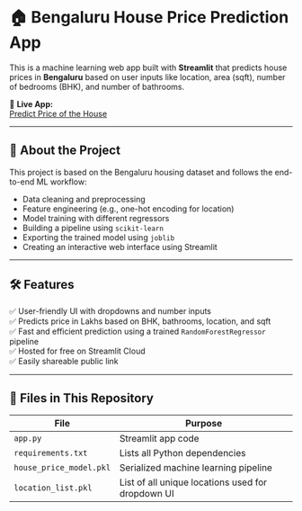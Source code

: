 # 🏠 Bengaluru House Price Prediction App

This is a machine learning web app built with **Streamlit** that predicts house prices in **Bengaluru** based on user inputs like location, area (sqft), number of bedrooms (BHK), and number of bathrooms.

🔗 **Live App:**  
[Predict Price of the House](https://housepriceprediction-ausj9u22hwtiek458mpzor.streamlit.app/)

---

## 📌 About the Project

This project is based on the Bengaluru housing dataset and follows the end-to-end ML workflow:

- Data cleaning and preprocessing
- Feature engineering (e.g., one-hot encoding for location)
- Model training with different regressors
- Building a pipeline using `scikit-learn`
- Exporting the trained model using `joblib`
- Creating an interactive web interface using Streamlit

---

## 🛠 Features

✅ User-friendly UI with dropdowns and number inputs  
✅ Predicts price in Lakhs based on BHK, bathrooms, location, and sqft  
✅ Fast and efficient prediction using a trained `RandomForestRegressor` pipeline  
✅ Hosted for free on Streamlit Cloud  
✅ Easily shareable public link  

---



## 📂 Files in This Repository

| File                  | Purpose                                           |
|-----------------------|---------------------------------------------------|
| `app.py`              | Streamlit app code                                |
| `requirements.txt`    | Lists all Python dependencies                     |
| `house_price_model.pkl` | Serialized machine learning pipeline            |
| `location_list.pkl`   | List of all unique locations used for dropdown UI |


